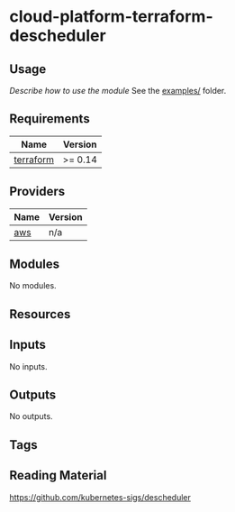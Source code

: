 # cloud-platform-terraform-descheduler


## Usage

_Describe how to use the module_
See the [examples/](examples/) folder.

<!--- BEGIN_TF_DOCS --->
## Requirements

| Name | Version |
|------|---------|
| <a name="requirement_terraform"></a> [terraform](#requirement\_terraform) | >= 0.14 |

## Providers

| Name | Version |
|------|---------|
| <a name="provider_aws"></a> [aws](#provider\_aws) | n/a |

## Modules

No modules.

## Resources

## Inputs

No inputs.

## Outputs

No outputs.

<!--- END_TF_DOCS --->

## Tags

## Reading Material

https://github.com/kubernetes-sigs/descheduler
